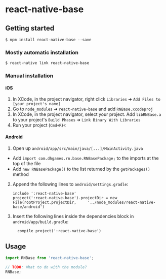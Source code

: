 
# react-native-base

## Getting started

`$ npm install react-native-base --save`

### Mostly automatic installation

`$ react-native link react-native-base`

### Manual installation


#### iOS

1. In XCode, in the project navigator, right click `Libraries` ➜ `Add Files to [your project's name]`
2. Go to `node_modules` ➜ `react-native-base` and add `RNBase.xcodeproj`
3. In XCode, in the project navigator, select your project. Add `libRNBase.a` to your project's `Build Phases` ➜ `Link Binary With Libraries`
4. Run your project (`Cmd+R`)<

#### Android

1. Open up `android/app/src/main/java/[...]/MainActivity.java`
  - Add `import com.dhgames.rn.base.RNBasePackage;` to the imports at the top of the file
  - Add `new RNBasePackage()` to the list returned by the `getPackages()` method
2. Append the following lines to `android/settings.gradle`:
  	```
  	include ':react-native-base'
  	project(':react-native-base').projectDir = new File(rootProject.projectDir, 	'../node_modules/react-native-base/android')
  	```
3. Insert the following lines inside the dependencies block in `android/app/build.gradle`:
  	```
      compile project(':react-native-base')
  	```


## Usage
```javascript
import RNBase from 'react-native-base';

// TODO: What to do with the module?
RNBase;
```
  